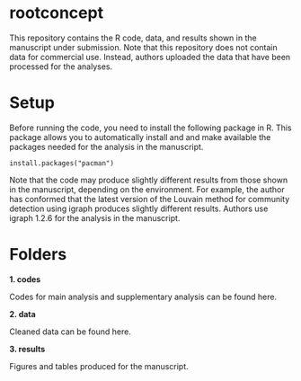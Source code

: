 # rootconcept
This repository contains the R code, data, and results shown in the manuscript under submission. Note that this repository does not contain data for commercial use. Instead, authors uploaded the data that have been processed for the analyses.

# Setup
Before running the code, you need to install the following package in R. This package allows you to automatically install and and make available the packages needed for the analysis in the manuscript. 
```
install.packages("pacman")
```

Note that the code may produce slightly different results from those shown in the manuscript, depending on the environment. For example, the author has conformed that the latest version of the Louvain method for community detection using igraph produces slightly different results. Authors use igraph 1.2.6 for the analysis in the manuscript.


# Folders

**1. codes**

Codes for main analysis and supplementary analysis can be found here.


**2. data**

Cleaned data can be found here.

**3. results**

Figures and tables produced for the manuscript.
